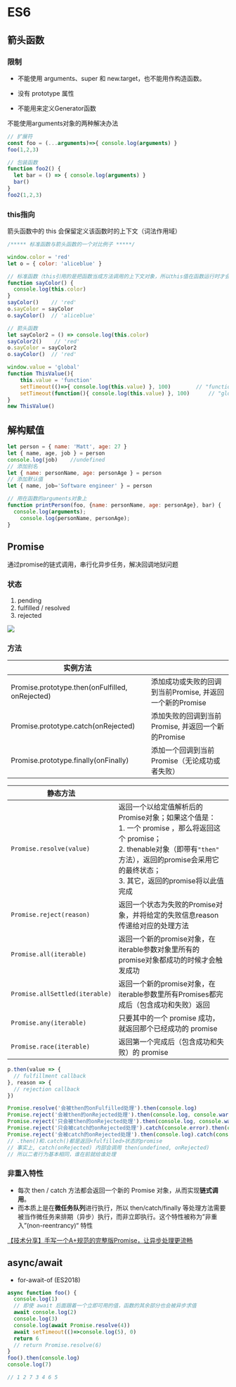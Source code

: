 # ES6

## 箭头函数

### 限制

- 不能使用 arguments、super 和 new.target，也不能用作构造函数。

- 没有 prototype 属性
- 不能用来定义Generator函数

不能使用arguments对象的两种解决办法

```js
// 扩展符
const foo = (...arguments)=>{ console.log(arguments) }
foo(1,2,3)

// 包装函数
function foo2() {
  let bar = () => { console.log(arguments) }
  bar()
}
foo2(1,2,3)
```

### this指向

箭头函数中的 this 会保留定义该函数时的上下文（词法作用域）

```js
/***** 标准函数与箭头函数的一个对比例子 *****/

window.color = 'red'
let o = { color: 'aliceblue' }

// 标准函数（this引用的是把函数当成方法调用的上下文对象，所以this值在函数运行时才会被确定）
function sayColor() {
  console.log(this.color)
}
sayColor()    // 'red'
o.sayColor = sayColor
o.sayColor()  // 'aliceblue'

// 箭头函数
let sayColor2 = () => console.log(this.color)
sayColor2()    // 'red'
o.sayColor = sayColor2
o.sayColor()  // 'red'
```

```js
window.value = 'global'
function ThisValue(){
	this.value = 'function'
	setTimeout(()=>{ console.log(this.value) }, 100)		// "function"
	setTimeout(function(){ console.log(this.value) }, 100)		// "global"
}
new ThisValue()
```



## 解构赋值

```js
let person = { name: 'Matt', age: 27 }
let { name, age, job } = person
console.log(job)	//undefined
// 添加别名
let { name: personName, age: personAge } = person
// 添加默认值
let { name, job='Software engineer' } = person
```

```js
// 用在函数的arguments对象上
function printPerson(foo, {name: personName, age: personAge}, bar) { 
  console.log(arguments);
	console.log(personName, personAge);
}
```



## Promise

通过promise的链式调用，串行化异步任务，解决回调地狱问题

### 状态

1. pending
2. fulfilled / resolved
3. rejected

![](https://mdn.mozillademos.org/files/8633/promises.png)

### 方法

| 实例方法                                        |                                                          |
| ----------------------------------------------- | -------------------------------------------------------- |
| Promise.prototype.then(onFulfilled, onRejected) | 添加成功或失败的回调到当前Promise, 并返回一个新的Promise |
| Promise.prototype.catch(onRejected)             | 添加失败的回调到当前Promise, 并返回一个新的Promise       |
| Promise.prototype.finally(onFinally)            | 添加一个回调到当前Promise（无论成功或者失败）            |

| 静态方法                       |                                                              |
| ------------------------------ | ------------------------------------------------------------ |
| `Promise.resolve(value)`       | 返回一个以给定值解析后的Promise对象；如果这个值是：<br />1. 一个 promise ，那么将返回这个 promise； <br />2. thenable对象（即带有`"then" `方法），返回的promise会采用它的最终状态；<br />3. 其它，返回的promise将以此值完成 |
| `Promise.reject(reason)`       | 返回一个状态为失败的Promise对象，并将给定的失败信息reason传递给对应的处理方法 |
| `Promise.all(iterable)`        | 返回一个新的promise对象，在iterable参数对象里所有的promise对象都成功的时候才会触发成功 |
| `Promise.allSettled(iterable)` | 返回一个新的promise对象，在iterable参数里所有Promises都完成后（包含成功和失败）返回 |
| `Promise.any(iterable)`        | 只要其中的一个 promise 成功，就返回那个已经成功的 promise    |
| `Promise.race(iterable)`       | 返回第一个完成后（包含成功和失败）的 promise                 |

```js
p.then(value => {
  // fulfillment callback
}, reason => {
  // rejection callback
})

Promise.resolve('会被then的onFulfilled处理').then(console.log)
Promise.reject('会被then的onRejected处理').then(console.log, console.warn)
Promise.reject('只会被then的onRejected处理').then(console.log, console.warn).catch(console.error)
Promise.reject('只会被catch的onRejected处理').catch(console.error).then(console.log, console.warn)
Promise.reject('会被catch的onRejected处理').then(console.log).catch(console.error)
// .then()和.catch()都是返回<fulfilled>状态的promise
// 事实上, catch(onRejected) 内部会调用 then(undefined, onRejected)
// 所以二者行为基本相同，谁在前就给谁处理
```

### 非重入特性

- 每次 then / catch 方法都会返回一个新的 Promise 对象，从而实现**链式调用**。
- 而本质上是在**微任务队列**进行执行，所以 then/catch/finally 等处理方法需要被当作微任务来排期（异步）执行，而非立即执行。这个特性被称为”非重入”(non-reentrancy)“ 特性

[【技术分享】手写一个A+规范的完整版Promise，让异步处理更流畅](https://gzg.me/posts/2021/promise/)

## async/await

- for-await-of (ES2018)

```js
async function foo() { 
  console.log(1)
  // 即使 await 后面跟着一个立即可用的值，函数的其余部分也会被异步求值
  await console.log(2)
  console.log(3)
  console.log(await Promise.resolve(4))
  await setTimeout(()=>console.log(5), 0)
  return 6
  // return Promise.resolve(6)
}
foo().then(console.log)
console.log(7)

// 1 2 7 3 4 6 5
```

